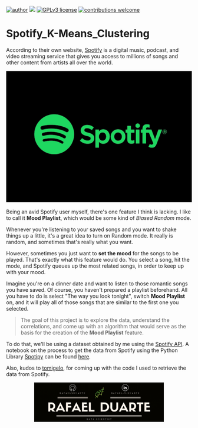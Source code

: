 [![author](https://img.shields.io/badge/author-rafaelnduarte-red.svg)](https://www.linkedin.com/in/rafael-n-duarte) [![](https://img.shields.io/badge/python-3.5+-blue.svg)](https://www.python.org/downloads/release/python-365/) [![GPLv3 license](https://img.shields.io/badge/License-GPLv3-blue.svg)](http://perso.crans.org/besson/LICENSE.html) [![contributions welcome](https://img.shields.io/badge/contributions-welcome-brightgreen.svg?style=flat)](https://github.com/rafaelnduarte/Spotify_K-Means_Clustering/issues)

# Spotify_K-Means_Clustering

According to their own website, [Spotify](https://www.spotify.com) is a digital music, podcast, and video streaming service that gives you access to millions of songs and other content from artists all over the world.

<p align="center" >
  <img src="data/streaming-icon-spotify.png" >
</p>


Being an avid Spotify user myself, there's one feature I think is lacking. I like to call it **Mood Playlist**, which would be some kind of *Biased Random* mode.

Whenever you're listening to your saved songs and you want to shake things up a little, it's a great idea to turn on Random mode. It really is random, and sometimes that's really what you want.

However, sometimes you just want to **set the mood** for the songs to be played. That's exactly what this feature would do. You select a song, hit the mode, and Spotify queues up the most related songs, in order to keep up with your mood.

Imagine you're on a dinner date and want to listen to those romantic songs you have saved. Of course, you haven't prepared a playlist beforehand. All you have to do is select "The way you look tonight", switch **Mood Playlist** on, and it will play all of those songs that are similar to the first one you selected.

> The goal of this project is to explore the data, understand the correlations, and come up with an algorithm that would serve as the basis for the creation of the **Mood Playlist** feature.

To do that, we'll be using a dataset obtained by me using the [Spotify API](https://developer.spotify.com/). A notebook on the process to get the data from Spotify using the Python Library [Spotipy](https://spotipy.readthedocs.io/en/latest/) can be found [here](https://colab.research.google.com/drive/1-c-F9BTy2W2PkuArX0S4Rbp_kNhwB8rI).

Also, kudos to [tomigelo](https://www.kaggle.com/tomigelo/spotify-audio-features), for coming up with the code I used to retrieve the data from Spotify.


<p align="center" >
  <img src="rafaelnd_banner.png" width=70% >
</p>
